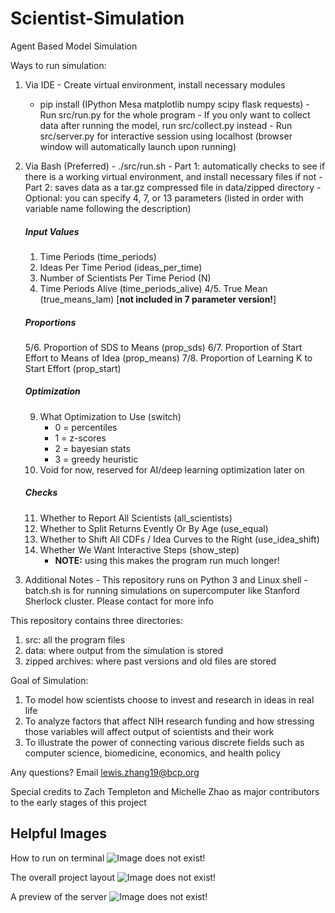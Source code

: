 # Scientist-Simulation
Agent Based Model Simulation

Ways to run simulation:
  1. Via IDE
    - Create virtual environment, install necessary modules
        - pip install (IPython Mesa matplotlib numpy scipy flask requests)
    - Run src/run.py for the whole program
    - If you only want to collect data after running the model, run src/collect.py instead
    - Run src/server.py for interactive session using localhost (browser window will automatically launch upon running)
  2. Via Bash (Preferred)
    - ./src/run.sh
    - Part 1: automatically checks to see if there is a working virtual environment, and install necessary files if not
    - Part 2: saves data as a tar.gz compressed file in data/zipped directory
    - Optional: you can specify 4, 7, or 13 parameters (listed in order with variable name following the description)
        ##### Input Values
        1. Time Periods (time_periods)
        2. Ideas Per Time Period (ideas_per_time)
        3. Number of Scientists Per Time Period (N)
        4. Time Periods Alive (time_periods_alive)
        4/5. True Mean (true_means_lam) [**not included in 7 parameter version!**]

        ##### Proportions
        5/6. Proportion of SDS to Means (prop_sds)
        6/7. Proportion of Start Effort to Means of Idea (prop_means)
        7/8. Proportion of Learning K to Start Effort (prop_start)

        ##### Optimization
        9. What Optimization to Use (switch)
            - 0 = percentiles
            - 1 = z-scores
            - 2 = bayesian stats
            - 3 = greedy heuristic
        10. Void for now, reserved for AI/deep learning optimization later on

        ##### Checks
        11. Whether to Report All Scientists (all_scientists)
        12. Whether to Split Returns Evently Or By Age (use_equal)
        13. Whether to Shift All CDFs / Idea Curves to the Right (use_idea_shift)
        14. Whether We Want Interactive Steps (show_step)
            - **NOTE:** using this makes the program run much longer!
  3. Additional Notes
    - This repository runs on Python 3 and Linux shell
    - batch.sh is for running simulations on supercomputer like Stanford Sherlock cluster. Please contact for more info

This repository contains three directories:
  1. src: all the program files
  2. data: where output from the simulation is stored
  3. zipped archives: where past versions and old files are stored
  
Goal of Simulation:
  1. To model how scientists choose to invest and research in ideas in real life
  2. To analyze factors that affect NIH research funding and how stressing those variables will affect output of scientists and their work
  3. To illustrate the power of connecting various discrete fields such as computer science, biomedicine, economics, and health policy

Any questions? Email lewis.zhang19@bcp.org

Special credits to Zach Templeton and Michelle Zhao as major contributors to the early stages of this project

## Helpful Images
How to run on terminal
![Image does not exist!](https://raw.githubusercontent.com/mzhao94/Scientist-Simulation/master/src/img/bash_run.png)

The overall project layout
![Image does not exist!](https://raw.githubusercontent.com/mzhao94/Scientist-Simulation/master/src/img/project_structure.png)

A preview of the server
![Image does not exist!](https://raw.githubusercontent.com/mzhao94/Scientist-Simulation/master/src/img/server_interactive.png)

